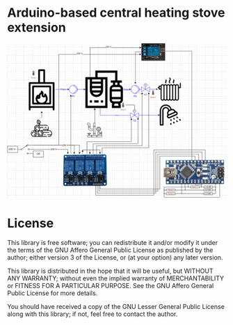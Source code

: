 # Arduino-based central heating stove extension

![System Overview](/Pictures%20and%20Drawings/System%20overview.png)

# License

This library is free software; you can redistribute it and/or
modify it under the terms of the GNU Affero General Public
License as published by the author; either
version 3 of the License, or (at your option) any later version.

This library is distributed in the hope that it will be useful,
but WITHOUT ANY WARRANTY; without even the implied warranty of
MERCHANTABILITY or FITNESS FOR A PARTICULAR PURPOSE.  See the GNU
Affero General Public License for more details.

You should have received a copy of the GNU Lesser General Public
License along with this library; if not, feel free to contact the author.
